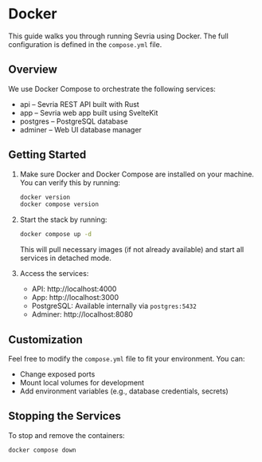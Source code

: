 # Docker

This guide walks you through running Sevria using Docker. The full configuration is defined in the `compose.yml` file.

## Overview

We use Docker Compose to orchestrate the following services:

* api – Sevria REST API built with Rust
* app – Sevria web app built using SvelteKit
* postgres – PostgreSQL database
* adminer – Web UI database manager

## Getting Started

1. Make sure Docker and Docker Compose are installed on your machine.
   You can verify this by running:

   ```bash
   docker version
   docker compose version
   ```

2. Start the stack by running:

   ```bash
   docker compose up -d
   ```

   This will pull necessary images (if not already available) and start all services in detached mode.

3. Access the services:

   * API: http://localhost:4000
   * App: http://localhost:3000
   * PostgreSQL: Available internally via `postgres:5432`
   * Adminer: http://localhost:8080

## Customization

Feel free to modify the `compose.yml` file to fit your environment. You can:

* Change exposed ports
* Mount local volumes for development
* Add environment variables (e.g., database credentials, secrets)

## Stopping the Services

To stop and remove the containers:

```bash
docker compose down
```
